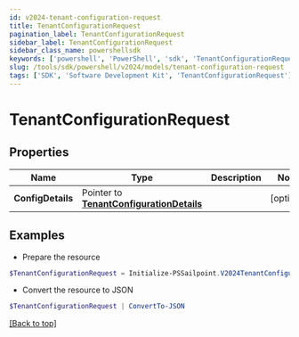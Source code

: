 ```yaml
---
id: v2024-tenant-configuration-request
title: TenantConfigurationRequest
pagination_label: TenantConfigurationRequest
sidebar_label: TenantConfigurationRequest
sidebar_class_name: powershellsdk
keywords: ['powershell', 'PowerShell', 'sdk', 'TenantConfigurationRequest'] 
slug: /tools/sdk/powershell/v2024/models/tenant-configuration-request
tags: ['SDK', 'Software Development Kit', 'TenantConfigurationRequest']
---
```



# TenantConfigurationRequest

## Properties

Name | Type | Description | Notes
------------ | ------------- | ------------- | -------------
**ConfigDetails** |  Pointer to [**TenantConfigurationDetails**](tenant-configuration-details) |  | [optional] 

## Examples

- Prepare the resource
```powershell
$TenantConfigurationRequest = Initialize-PSSailpoint.V2024TenantConfigurationRequest  -ConfigDetails null
```

- Convert the resource to JSON
```powershell
$TenantConfigurationRequest | ConvertTo-JSON
```


[[Back to top]](#) 


